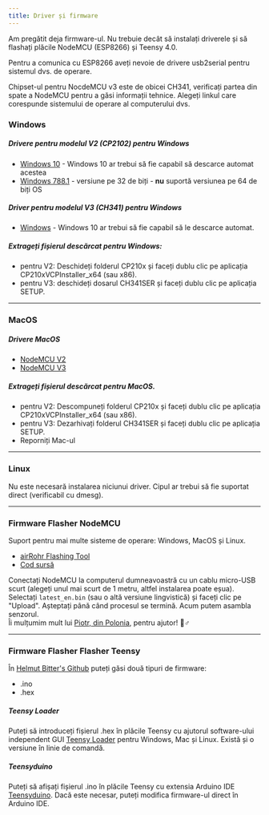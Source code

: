 ```yaml
---
title: Driver și firmware
---
```


Am pregătit deja firmware-ul. Nu trebuie decât să instalați driverele și să flashați plăcile NodeMCU (ESP8266) și Teensy 4.0.

Pentru a comunica cu ESP8266 aveți nevoie de drivere usb2serial pentru sistemul dvs. de operare.

Chipset-ul pentru NocdeMCU v3 este de obicei CH341, verificați partea din spate a NodeMCU pentru a găsi informații tehnice. Alegeți linkul care corespunde sistemului de operare al computerului dvs.

### Windows

##### Drivere pentru modelul V2 (CP2102) pentru Windows
* [Windows 10](https://www.silabs.com/documents/public/software/CP210x_Universal_Windows_Driver.zip) - Windows 10 ar trebui să fie capabil să descarce automat acestea
* [Windows 788.1](https://www.silabs.com/documents/public/software/CP210x_Windows_Drivers.zip) - versiune pe 32 de biți - **nu** suportă versiunea pe 64 de biți OS

##### Driver pentru modelul V3 (CH341) pentru Windows
* [Windows](http://www.wch.cn/downloads/file/5.html) - Windows 10 ar trebui să fie capabil să le descarce automat.

##### Extrageți fișierul descărcat pentru Windows:
* pentru V2: Deschideți folderul CP210x și faceți dublu clic pe aplicația CP210xVCPInstaller_x64 (sau x86).
* pentru V3: deschideți dosarul CH341SER și faceți dublu clic pe aplicația SETUP.

---

### MacOS

##### Drivere MacOS
* [NodeMCU V2](https://www.silabs.com/documents/public/software/Mac_OSX_VCP_Driver.zip)
* [NodeMCU V3](http://www.wch.cn/downloads/file/178.html)

##### Extrageți fișierul descărcat pentru MacOS.
* pentru V2: Descompuneți folderul CP210x și faceți dublu clic pe aplicația CP210xVCPInstaller_x64 (sau x86).
* pentru V3: Dezarhivați folderul CH341SER și faceți dublu clic pe aplicația SETUP.
* Reporniți Mac-ul

---

### Linux
Nu este necesară instalarea niciunui driver. Cipul ar trebui să fie suportat direct (verificabil cu dmesg).

---
### Firmware Flasher NodeMCU
Suport pentru mai multe sisteme de operare: Windows, MacOS și Linux.

* [airRohr Flashing Tool](http://firmware.sensor.community/airrohr/flashing-tool/)
* [Cod sursă](https://github.com/opendata-stuttgart/airrohr-firmware-flasher/)

Conectați NodeMCU la computerul dumneavoastră cu un cablu micro-USB scurt (alegeți unul mai scurt de 1 metru, altfel instalarea poate eșua). Selectați `latest_en.bin` (sau o altă versiune lingvistică) și faceți clic pe "Upload".
Așteptați până când procesul se termină. Acum putem asambla senzorul.
<br>
Îi mulțumim mult lui [Piotr, din Polonia](https://dropbox.inf.re), pentru ajutor! 🙋♂️

---
### Firmware Flasher Flasher Teensy
În [Helmut Bitter's Github](https://github.com/hbitter/DNMS/tree/master/Firmware) puteți găsi două tipuri de firmware:
* .ino
* .hex

##### Teensy Loader
Puteți să introduceți fișierul .hex în plăcile Teensy cu ajutorul software-ului independent GUI [Teensy Loader](https://www.pjrc.com/teensy/loader.html) pentru Windows, Mac și Linux.
Există și o versiune în linie de comandă.

##### Teensyduino
Puteți să afișați fișierul .ino în plăcile Teensy cu extensia Arduino IDE [Teensyduino](https://www.pjrc.com/teensy/teensyduino.html).
Dacă este necesar, puteți modifica firmware-ul direct în Arduino IDE.
